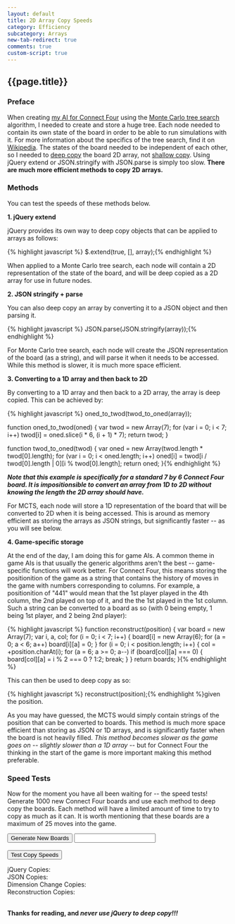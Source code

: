 ```yaml
---
layout: default
title: 2D Array Copy Speeds
category: Efficiency
subcategory: Arrays
new-tab-redirect: true
comments: true
custom-script: true
---
```


## {{page.title}}

### Preface

When creating [my AI for Connect Four][My Connect Four AI] using the [Monte Carlo tree search][MCTS wiki] algorithm, I needed to create and store a huge tree. Each node needed to contain its own state of the board in order to be able to run simulations with it. For more information about the specifics of the tree search, find it on [Wikipedia][MCTS wiki]. The states of the board needed to be independent of each other, so I needed to [deep copy][deep copy wiki] the board 2D array, not [shallow copy][shallow copy wiki]. Using jQuery extend or JSON.stringify with JSON.parse is simply too slow. **There are much more efficient methods to copy 2D arrays.**

### Methods

You can test the speeds of these methods below.

**1. jQuery extend**

  jQuery provides its own way to deep copy objects that can be applied to arrays as follows:

  {% highlight javascript %}
  $.extend(true, [], array);{% endhighlight %}

  When applied to a Monte Carlo tree search, each node will contain a 2D representation of the state of the board, and will be deep copied as a 2D array for use in future nodes.

**2. JSON stringify + parse**

  You can also deep copy an array by converting it to a JSON object and then parsing it.

  {% highlight javascript %}
  JSON.parse(JSON.stringify(array));{% endhighlight %}

  For Monte Carlo tree search, each node will create the JSON representation of the board (as a string), and will parse it when it needs to be accessed. While this method is slower, it is much more space efficient.

**3. Converting to a 1D array and then back to 2D**

  By converting to a 1D array and then back to a 2D array, the array is deep copied. This can be achieved by:

  {% highlight javascript %}
  oned_to_twod(twod_to_oned(array));

  function oned_to_twod(oned) {
    var twod = new Array(7);
    for (var i = 0; i < 7; i++)
      twod[i] = oned.slice(i * 6, (i + 1) * 7);
    return twod;
  }

  function twod_to_oned(twod) {
    var oned = new Array(twod.length * twod[0].length);
    for (var i = 0; i < oned.length; i++)
      oned[i] = twod[i / twod[0].length | 0][i % twod[0].length];
    return oned;
  }{% endhighlight %}

  ***Note that this example is specifically for a standard 7 by 6 Connect Four board. It is impositionsible to convert an array from 1D to 2D without knowing the length the 2D array should have.***

  For MCTS, each node will store a 1D representation of the board that will be converted to 2D when it is being accessed. This is around as memory efficient as storing the arrays as JSON strings, but significantly faster -- as you will see below.

**4. Game-specific storage**

  At the end of the day, I am doing this for game AIs. A common theme in game AIs is that usually the generic algorithms aren't the best -- game-specific functions will work better. For Connect Four, this means storing the positionition of the game as a string that contains the history of moves in the game with numbers corresponding to columns. For example, a positionition of "441" would mean that the 1st player played in the 4th column, the 2nd played on top of it, and the the 1st played in the 1st column. Such a string can be converted to a board as so (with 0 being empty, 1 being 1st player, and 2 being 2nd player):

  {% highlight javascript %}
  function reconstruct(position) {
    var board = new Array(7);
    var i, a, col;
    for (i = 0; i < 7; i++) {
      board[i] = new Array(6);
      for (a = 0; a < 6; a++)
        board[i][a] = 0;
    }
    for (i = 0; i < position.length; i++) {
      col = +position.charAt(i);
      for (a = 6; a >= 0; a--)
        if (board[col][a] === 0) {
          board[col][a] = i % 2 === 0 ? 1:2;
          break;
        }
    }
    return boards;
  }{% endhighlight %}

  This can then be used to deep copy as so:

  {% highlight javascript %}
  reconstruct(position);{% endhighlight %}given the position.

  As you may have guessed, the MCTS would simply contain strings of the position that can be converted to boards. This method is much more space efficient than storing as JSON or 1D arrays, and is significantly faster when the board is not heavily filled. *This method becomes slower as the game goes on -- slightly slower than a 1D array* -- but for Connect Four the thinking in the start of the game is more important making this method preferable.

### Speed Tests

Now for the moment you have all been waiting for -- the speed tests! Generate 1000 new Connect Four boards and use each method to deep copy the boards. Each method will have a limited amount of time to try to copy as much as it can. It is worth mentioning that these boards are a maximum of 25 moves into the game.

<button onclick="generate_boards()">Generate New Boards</button> <input id="generate-text" readonly>
<br />
<br />
<button onclick="test_all()">Test Copy Speeds </button>
<br />
<div id="jQuery-extend-time">jQuery Copies: </div>
<div id="JSON-time">JSON Copies: </div>
<div id="dimension-change-time">Dimension Change Copies: </div>
<div id="reconstruct-time">Reconstruction Copies: </div>

<br />

**Thanks for reading, and *never use jQuery to deep copy!!!***

[My Connect Four AI]:/ConnectOfek "my connect four ai"
[MCTS wiki]:https://en.wikipedia.org/wiki/Monte_Carlo_tree_search "monte carlo tree search wikipedia"
[deep copy wiki]:https://en.wikipedia.org/wiki/Object_copying#Deep_copy "deep copy wikipedia"
[shallow copy wiki]:https://en.wikipedia.org/wiki/Object_copying#Shallow_copy "shallow copy wikipedia"